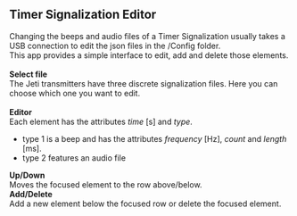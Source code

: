 ## Timer Signalization Editor
Changing the beeps and audio files of a Timer Signalization usually takes a USB connection to edit the json files in the /Config folder.\
This app provides a simple interface to edit, add and delete those elements.\
\
**Select file**\
The Jeti transmitters have three discrete signalization files. Here you can choose which one you want to edit.\
\
**Editor**\
Each element has the attributes *time* [s] and *type*.
- type 1 is a beep and has the attributes *frequency* [Hz], *count* and *length* [ms].
- type 2 features an audio file

**Up/Down**\
Moves the focused element to the row above/below.
\
**Add/Delete**\
Add a new element below the focused row or delete the focused element.
